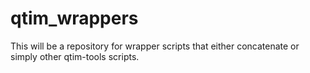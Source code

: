 # qtim_wrappers
This will be a repository for wrapper scripts that either concatenate or simply other qtim-tools scripts.
